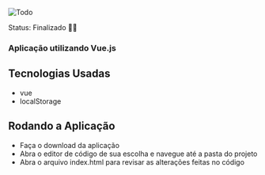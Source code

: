 ![Todo](https://github.com/RodrigoSCurcio/todoListVue/assets/59969422/5d9cb0ee-4a8a-463d-89dc-ef50125a9641)

Status: Finalizado 👌🏼


### Aplicação utilizando Vue.js

## Tecnologias Usadas
+ vue
+ localStorage

## Rodando a Aplicação
+ Faça o download da aplicação
+ Abra o editor de código de sua escolha e navegue até a pasta do projeto
+ Abra o arquivo index.html para revisar as alterações feitas no código
